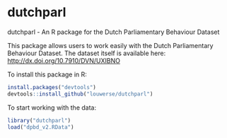 # dutchparl
dutchparl - An R package for the Dutch Parliamentary Behaviour Dataset

This package allows users to work easily with the Dutch Parliamentary Behaviour Dataset. The dataset itself is available here: http://dx.doi.org/10.7910/DVN/UXIBNO

To install this package in R:
```r 
install.packages("devtools")
devtools::install_github("louwerse/dutchparl")
``` 

To start working with the data:
```r
library("dutchparl")
load("dpbd_v2.RData")
```


